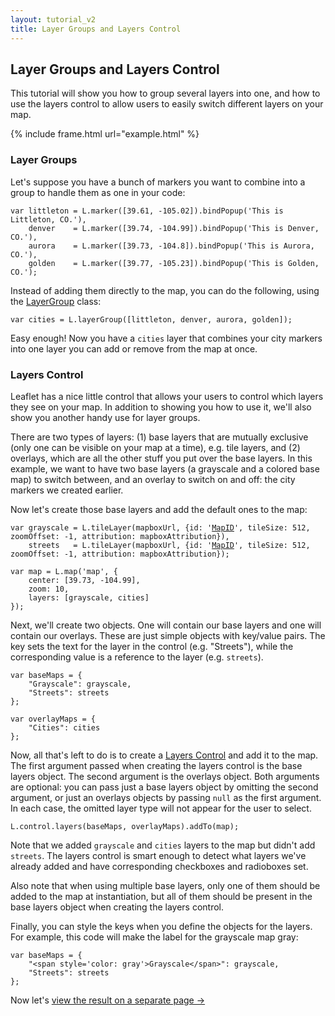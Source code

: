 ```yaml
---
layout: tutorial_v2
title: Layer Groups and Layers Control
---
```


## Layer Groups and Layers Control

This tutorial will show you how to group several layers into one, and how to use the layers control to allow users to easily switch different layers on your map.

{% include frame.html url="example.html" %}

### Layer Groups

Let's suppose you have a bunch of markers you want to combine into a group to handle them as one in your code:

	var littleton = L.marker([39.61, -105.02]).bindPopup('This is Littleton, CO.'),
		denver    = L.marker([39.74, -104.99]).bindPopup('This is Denver, CO.'),
		aurora    = L.marker([39.73, -104.8]).bindPopup('This is Aurora, CO.'),
	    golden    = L.marker([39.77, -105.23]).bindPopup('This is Golden, CO.');

Instead of adding them directly to the map, you can do the following, using the <a href="/reference.html#layergroup">LayerGroup</a> class:

	var cities = L.layerGroup([littleton, denver, aurora, golden]);

Easy enough! Now you have a `cities` layer that combines your city markers into one layer you can add or remove from the map at once.

### Layers Control

Leaflet has a nice little control that allows your users to control which layers they see on your map. In addition to showing you how to use it, we'll also show you another handy use for layer groups.

There are two types of layers: (1) base layers that are mutually exclusive (only one can be visible on your map at a time), e.g. tile layers, and (2) overlays, which are all the other stuff you put over the base layers. In this example, we want to have two base layers (a grayscale and a colored base map) to switch between, and an overlay to switch on and off: the city markers we created earlier.

Now let's create those base layers and add the default ones to the map:

<pre><code>var grayscale = L.tileLayer(mapboxUrl, {id: '<a href="https://mapbox.com">MapID</a>', tileSize: 512, zoomOffset: -1, attribution: mapboxAttribution}),
	streets   = L.tileLayer(mapboxUrl, {id: '<a href="https://mapbox.com">MapID</a>', tileSize: 512, zoomOffset: -1, attribution: mapboxAttribution});

var map = L.map('map', {
	center: [39.73, -104.99],
	zoom: 10,
	layers: [grayscale, cities]
});</code></pre>

Next, we'll create two objects. One will contain our base layers and one will contain our overlays. These are just simple objects with key/value pairs. The key sets the text for the layer in the control (e.g. "Streets"), while the corresponding value is a reference to the layer (e.g. `streets`).

<pre><code>var baseMaps = {
	"Grayscale": grayscale,
	"Streets": streets
};

var overlayMaps = {
    "Cities": cities
};</code></pre>

Now, all that's left to do is to create a [Layers Control](/reference.html#control-layers) and add it to the map. The first argument passed when creating the layers control is the base layers object. The second argument is the overlays object. Both arguments are optional: you can pass just a base layers object by omitting the second argument, or just an overlays objects by passing `null` as the first argument. In each case, the omitted layer type will not appear for the user to select.

<pre><code>L.control.layers(baseMaps, overlayMaps).addTo(map);</code></pre>

Note that we added `grayscale` and `cities` layers to the map but didn't add `streets`. The layers control is smart enough to detect what layers we've already added and have corresponding checkboxes and radioboxes set.

Also note that when using multiple base layers, only one of them should be added to the map at instantiation, but all of them should be present in the base layers object when creating the layers control.

Finally, you can style the keys when you define the objects for the layers. For example, this code will make the label for the grayscale map gray:

<pre><code>var baseMaps = {
	"&lt;span style='color: gray'&gt;Grayscale&lt;/span&gt;": grayscale,
	"Streets": streets
};
</code></pre>

Now let's [view the result on a separate page &rarr;](example.html)

